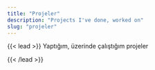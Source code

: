 ```yaml
---
title: "Projeler"
description: "Projects I've done, worked on"
slug: "projeler"
---
```


{{< lead >}}
Yaptığım, üzerinde çalıştığım projeler
<!-- Projects I've done, worked on -->
{{< /lead >}}
